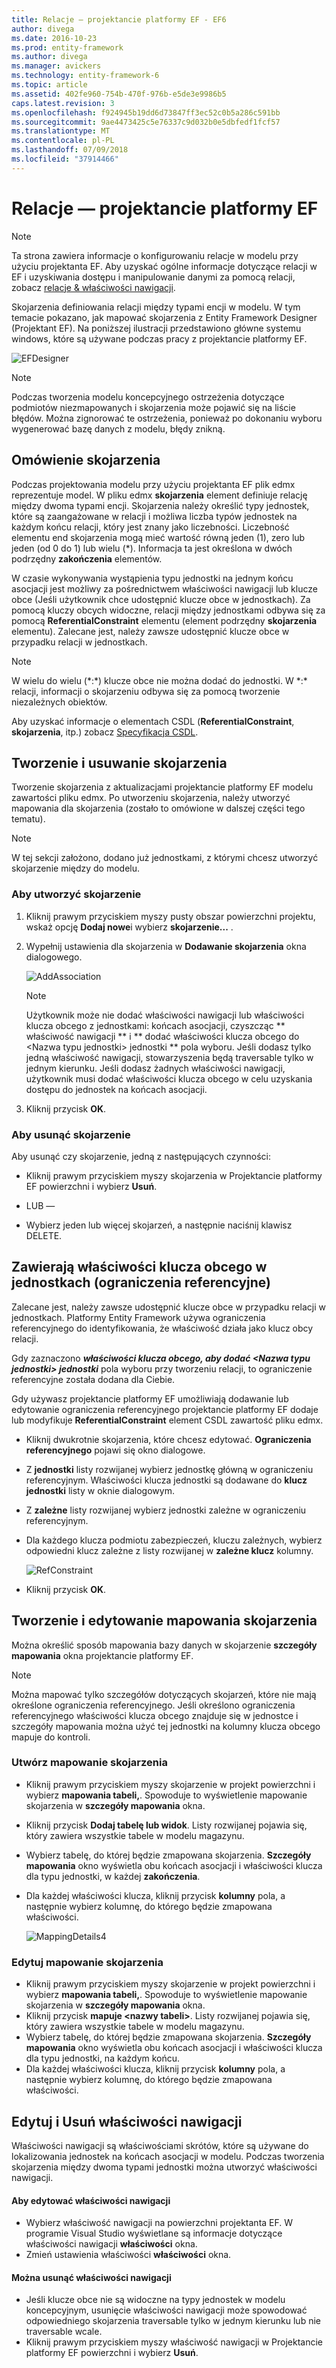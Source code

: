 ```yaml
---
title: Relacje — projektancie platformy EF - EF6
author: divega
ms.date: 2016-10-23
ms.prod: entity-framework
ms.author: divega
ms.manager: avickers
ms.technology: entity-framework-6
ms.topic: article
ms.assetid: 402fe960-754b-470f-976b-e5de3e9986b5
caps.latest.revision: 3
ms.openlocfilehash: f924945b19dd6d73847ff3ec52c0b5a286c591bb
ms.sourcegitcommit: 9ae4473425c5e76337c9d032b0e5dbfedf1fcf57
ms.translationtype: MT
ms.contentlocale: pl-PL
ms.lasthandoff: 07/09/2018
ms.locfileid: "37914466"
---
```

# <a name="relationships---ef-designer"></a>Relacje — projektancie platformy EF
> [!NOTE]
> Ta strona zawiera informacje o konfigurowaniu relacje w modelu przy użyciu projektanta EF. Aby uzyskać ogólne informacje dotyczące relacji w EF i uzyskiwania dostępu i manipulowanie danymi za pomocą relacji, zobacz [relacje & właściwości nawigacji](~/ef6/fundamentals/relationships.md).

Skojarzenia definiowania relacji między typami encji w modelu. W tym temacie pokazano, jak mapować skojarzenia z Entity Framework Designer (Projektant EF). Na poniższej ilustracji przedstawiono główne systemu windows, które są używane podczas pracy z projektancie platformy EF.

![EFDesigner](~/ef6/media/efdesigner.png)

> [!NOTE]
> Podczas tworzenia modelu koncepcyjnego ostrzeżenia dotyczące podmiotów niezmapowanych i skojarzenia może pojawić się na liście błędów. Można zignorować te ostrzeżenia, ponieważ po dokonaniu wyboru wygenerować bazę danych z modelu, błędy znikną.

## <a name="associations-overview"></a>Omówienie skojarzenia

Podczas projektowania modelu przy użyciu projektanta EF plik edmx reprezentuje model. W pliku edmx **skojarzenia** element definiuje relację między dwoma typami encji. Skojarzenia należy określić typy jednostek, które są zaangażowane w relacji i możliwa liczba typów jednostek na każdym końcu relacji, który jest znany jako liczebności. Liczebność elementu end skojarzenia mogą mieć wartość równą jeden (1), zero lub jeden (od 0 do 1) lub wielu (\*). Informacja ta jest określona w dwóch podrzędny **zakończenia** elementów.

W czasie wykonywania wystąpienia typu jednostki na jednym końcu asocjacji jest możliwy za pośrednictwem właściwości nawigacji lub klucze obce (Jeśli użytkownik chce udostępnić klucze obce w jednostkach). Za pomocą kluczy obcych widoczne, relacji między jednostkami odbywa się za pomocą **ReferentialConstraint** elementu (element podrzędny **skojarzenia** elementu). Zalecane jest, należy zawsze udostępnić klucze obce w przypadku relacji w jednostkach.

> [!NOTE]
> W wielu do wielu (\*:\*) klucze obce nie można dodać do jednostki. W \*:\* relacji, informacji o skojarzeniu odbywa się za pomocą tworzenie niezależnych obiektów.

Aby uzyskać informacje o elementach CSDL (**ReferentialConstraint**, **skojarzenia**, itp.) zobacz [Specyfikacja CSDL](~/ef6/modeling/designer/advanced/edmx/csdl-spec.md).

## <a name="create-and-delete-associations"></a>Tworzenie i usuwanie skojarzenia

Tworzenie skojarzenia z aktualizacjami projektancie platformy EF modelu zawartości pliku edmx. Po utworzeniu skojarzenia, należy utworzyć mapowania dla skojarzenia (zostało to omówione w dalszej części tego tematu).

> [!NOTE]
> W tej sekcji założono, dodano już jednostkami, z którymi chcesz utworzyć skojarzenie między do modelu.

### <a name="to-create-an-association"></a>Aby utworzyć skojarzenie

1.  Kliknij prawym przyciskiem myszy pusty obszar powierzchni projektu, wskaż opcję **Dodaj nowe**i wybierz **skojarzenie...** .
2.  Wypełnij ustawienia dla skojarzenia w **Dodawanie skojarzenia** okna dialogowego.

    ![AddAssociation](~/ef6/media/addassociation.png)

    > [!NOTE]
    > Użytkownik może nie dodać właściwości nawigacji lub właściwości klucza obcego z jednostkami: końcach asocjacji, czyszcząc ** właściwość nawigacji ** i ** dodać właściwości klucza obcego do &lt;Nazwa typu jednostki&gt; jednostki ** pola wyboru. Jeśli dodasz tylko jedną właściwość nawigacji, stowarzyszenia będą traversable tylko w jednym kierunku. Jeśli dodasz żadnych właściwości nawigacji, użytkownik musi dodać właściwości klucza obcego w celu uzyskania dostępu do jednostek na końcach asocjacji.
    
3.  Kliknij przycisk **OK**.

### <a name="to-delete-an-association"></a>Aby usunąć skojarzenie

Aby usunąć czy skojarzenie, jedną z następujących czynności:

-   Kliknij prawym przyciskiem myszy skojarzenia w Projektancie platformy EF powierzchni i wybierz **Usuń**.

- LUB —

-   Wybierz jeden lub więcej skojarzeń, a następnie naciśnij klawisz DELETE.

## <a name="include-foreign-key-properties-in-your-entities-referential-constraints"></a>Zawierają właściwości klucza obcego w jednostkach (ograniczenia referencyjne)

Zalecane jest, należy zawsze udostępnić klucze obce w przypadku relacji w jednostkach. Platformy Entity Framework używa ograniczenia referencyjnego do identyfikowania, że właściwość działa jako klucz obcy relacji.

Gdy zaznaczono ***właściwości klucza obcego, aby dodać &lt;Nazwa typu jednostki&gt; jednostki*** pola wyboru przy tworzeniu relacji, to ograniczenie referencyjne została dodana dla Ciebie.

Gdy używasz projektancie platformy EF umożliwiają dodawanie lub edytowanie ograniczenia referencyjnego projektancie platformy EF dodaje lub modyfikuje **ReferentialConstraint** element CSDL zawartość pliku edmx.

-   Kliknij dwukrotnie skojarzenia, które chcesz edytować.
    **Ograniczenia referencyjnego** pojawi się okno dialogowe.
-   Z **jednostki** listy rozwijanej wybierz jednostkę główną w ograniczeniu referencyjnym.
    Właściwości klucza jednostki są dodawane do **klucz jednostki** listy w oknie dialogowym.
-   Z **zależne** listy rozwijanej wybierz jednostki zależne w ograniczeniu referencyjnym.
-   Dla każdego klucza podmiotu zabezpieczeń, kluczu zależnych, wybierz odpowiedni klucz zależne z listy rozwijanej w **zależne klucz** kolumny.

    ![RefConstraint](~/ef6/media/refconstraint.png)

-   Kliknij przycisk **OK**.

## <a name="create-and-edit-association-mappings"></a>Tworzenie i edytowanie mapowania skojarzenia

Można określić sposób mapowania bazy danych w skojarzenie **szczegóły mapowania** okna projektancie platformy EF.

> [!NOTE]
> Można mapować tylko szczegółów dotyczących skojarzeń, które nie mają określone ograniczenia referencyjnego. Jeśli określono ograniczenia referencyjnego właściwości klucza obcego znajduje się w jednostce i szczegóły mapowania można użyć tej jednostki na kolumny klucza obcego mapuje do kontroli.

### <a name="create-an-association-mapping"></a>Utwórz mapowanie skojarzenia

-   Kliknij prawym przyciskiem myszy skojarzenie w projekt powierzchni i wybierz **mapowania tabeli,**.
    Spowoduje to wyświetlenie mapowanie skojarzenia w **szczegóły mapowania** okna.
-   Kliknij przycisk **Dodaj tabelę lub widok**.
    Listy rozwijanej pojawia się, który zawiera wszystkie tabele w modelu magazynu.
-   Wybierz tabelę, do której będzie zmapowana skojarzenia.
    **Szczegóły mapowania** okno wyświetla obu końcach asocjacji i właściwości klucza dla typu jednostki, w każdej **zakończenia**.
-   Dla każdej właściwości klucza, kliknij przycisk **kolumny** pola, a następnie wybierz kolumnę, do którego będzie zmapowana właściwości.

    ![MappingDetails4](~/ef6/media/mappingdetails4.png)

### <a name="edit-an-association-mapping"></a>Edytuj mapowanie skojarzenia

-   Kliknij prawym przyciskiem myszy skojarzenie w projekt powierzchni i wybierz **mapowania tabeli,**.
    Spowoduje to wyświetlenie mapowanie skojarzenia w **szczegóły mapowania** okna.
-   Kliknij przycisk **mapuje &lt;nazwy tabeli&gt;**.
    Listy rozwijanej pojawia się, który zawiera wszystkie tabele w modelu magazynu.
-   Wybierz tabelę, do której będzie zmapowana skojarzenia.
    **Szczegóły mapowania** okno wyświetla obu końcach asocjacji i właściwości klucza dla typu jednostki, na każdym końcu.
-   Dla każdej właściwości klucza, kliknij przycisk **kolumny** pola, a następnie wybierz kolumnę, do którego będzie zmapowana właściwości.

## <a name="edit-and-delete-navigation-properties"></a>Edytuj i Usuń właściwości nawigacji

Właściwości nawigacji są właściwościami skrótów, które są używane do lokalizowania jednostek na końcach asocjacji w modelu. Podczas tworzenia skojarzenia między dwoma typami jednostki można utworzyć właściwości nawigacji.

#### <a name="to-edit-navigation-properties"></a>Aby edytować właściwości nawigacji

-   Wybierz właściwość nawigacji na powierzchni projektanta EF.
    W programie Visual Studio wyświetlane są informacje dotyczące właściwości nawigacji **właściwości** okna.
-   Zmień ustawienia właściwości **właściwości** okna.

#### <a name="to-delete-navigation-properties"></a>Można usunąć właściwości nawigacji

-   Jeśli klucze obce nie są widoczne na typy jednostek w modelu koncepcyjnym, usunięcie właściwości nawigacji może spowodować odpowiedniego skojarzenia traversable tylko w jednym kierunku lub nie traversable wcale.
-   Kliknij prawym przyciskiem myszy właściwość nawigacji w Projektancie platformy EF powierzchni i wybierz **Usuń**.
